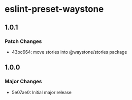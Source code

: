 # eslint-preset-waystone

## 1.0.1

### Patch Changes

- 43bc664: move stories into @waystone/stories package

## 1.0.0

### Major Changes

- 5e07ae0: Initial major release
